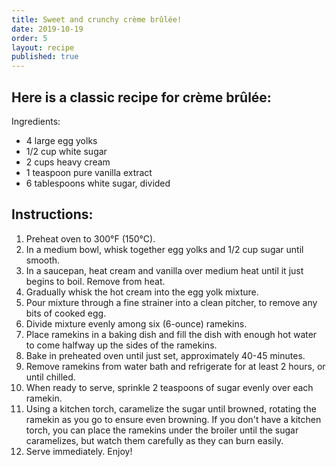```yaml
---
title: Sweet and crunchy crème brûlée!
date: 2019-10-19
order: 5
layout: recipe
published: true
---
```

## **Here is a classic recipe for crème brûlée:**

Ingredients:

* 4 large egg yolks
* 1/2 cup white sugar
* 2 cups heavy cream
* 1 teaspoon pure vanilla extract
* 6 tablespoons white sugar, divided

## Instructions:

1. Preheat oven to 300°F (150°C).
2. In a medium bowl, whisk together egg yolks and 1/2 cup sugar until smooth.
3. In a saucepan, heat cream and vanilla over medium heat until it just begins to boil. Remove from heat.
4. Gradually whisk the hot cream into the egg yolk mixture.
5. Pour mixture through a fine strainer into a clean pitcher, to remove any bits of cooked egg.
6. Divide mixture evenly among six (6-ounce) ramekins.
7. Place ramekins in a baking dish and fill the dish with enough hot water to come halfway up the sides of the ramekins.
8. Bake in preheated oven until just set, approximately 40-45 minutes.
9. Remove ramekins from water bath and refrigerate for at least 2 hours, or until chilled.
10. When ready to serve, sprinkle 2 teaspoons of sugar evenly over each ramekin.
11. Using a kitchen torch, caramelize the sugar until browned, rotating the ramekin as you go to ensure even browning. If you don't have a kitchen torch, you can place the ramekins under the broiler until the sugar caramelizes, but watch them carefully as they can burn easily.
12. Serve immediately. Enjoy!
